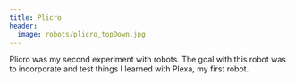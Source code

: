 ```yaml
---
title: Plicro
header:
  image: robots/plicro_topDown.jpg
---
```

Plicro was my second experiment with robots. The goal with this robot
was to incorporate and test things I learned with Plexa, my first
robot.


